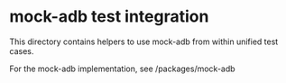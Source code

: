 # mock-adb test integration

This directory contains helpers to use mock-adb from within unified test cases.

For the mock-adb implementation, see /packages/mock-adb
